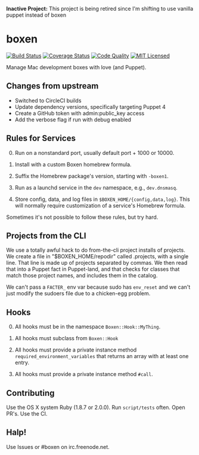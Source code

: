 **Inactive Project:** This project is being retired since I'm shifting to use vanilla puppet instead of boxen

boxen
==========

[![Build Status](https://img.shields.io/travis/com/halyard/boxen.svg)](https://travis-ci.com/halyard/boxen)
[![Coverage Status](https://img.shields.io/codecov/c/github/halyard/boxen.svg)](https://codecov.io/github/halyard/boxen)
[![Code Quality](https://img.shields.io/codacy/51f97f9fdf8b45caa259ccbfa132164e.svg)](https://www.codacy.com/app/akerl/boxen)
[![MIT Licensed](https://img.shields.io/badge/license-MIT-green.svg)](https://tldrlegal.com/license/mit-license)

Manage Mac development boxes with love (and Puppet).

## Changes from upstream

* Switched to CircleCI builds
* Update dependency versions, specifically targeting Puppet 4
* Create a GitHub token with admin:public_key access
* Add the verbose flag if run with debug enabled

## Rules for Services

0. Run on a nonstandard port, usually default port + 1000 or 10000.

0. Install with a custom Boxen homebrew formula.

0. Suffix the Homebrew package's version, starting with `-boxen1`.

0. Run as a launchd service in the `dev` namespace, e.g.,
   `dev.dnsmasq`.

0. Store config, data, and log files in
   `$BOXEN_HOME/{config,data,log}`. This will normally require
   customization of a service's Homebrew formula.

Sometimes it's not possible to follow these rules, but try hard.

## Projects from the CLI

We use a totally awful hack to do from-the-cli project installs of projects.
We create a file in "$BOXEN_HOME/repodir" called .projects, with a single line.
That line is made up of projects separated by commas.
We then read that into a Puppet fact in Puppet-land, and that checks for
classes that match those project names, and includes them in the catalog.

We can't pass a `FACTER_` env var because sudo has `env_reset`
and we can't just modify the sudoers file due to a chicken-egg problem.

## Hooks

0. All hooks must be in the namespace `Boxen::Hook::MyThing`.

0. All hooks must subclass from `Boxen::Hook`

0. All hooks must provide a private instance method `required_environment_variables` that returns an array with at least one entry.

0. All hooks must provide a private instance method `#call`.

## Contributing

Use the OS X system Ruby (1.8.7 or 2.0.0). Run `script/tests` often. Open PR's.
Use the CI.

## Halp!

Use Issues or #boxen on irc.freenode.net.
